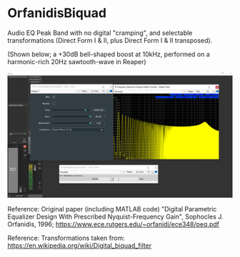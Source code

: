 # OrfanidisBiquad
Audio EQ Peak Band with no digital "cramping", and selectable transformations (Direct Form I & II, plus Direct Form I & II transposed).

(Shown below; a +30dB bell-shaped boost at 10kHz, performed on a harmonic-rich 20Hz sawtooth-wave in Reaper)

![Orfanidis Biquad](Res/OrfanidisBiquad.png)

Reference: Original paper (including MATLAB code) "Digital Parametric Equalizer Design With Prescribed
Nyquist-Frequency Gain", Sophocles J. Orfanidis, 1996; https://www.ece.rutgers.edu/~orfanidi/ece348/peq.pdf

Reference: Transformations taken from: https://en.wikipedia.org/wiki/Digital_biquad_filter
